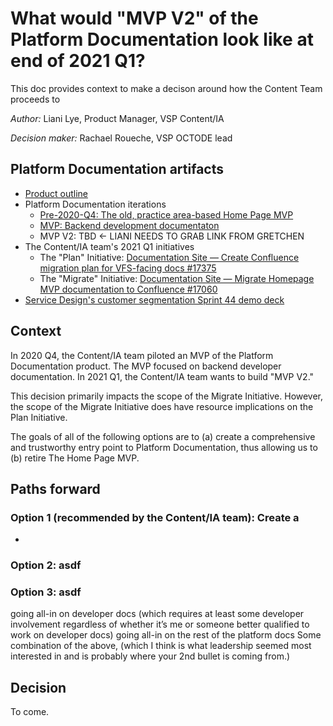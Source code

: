 # What would "MVP V2" of the Platform Documentation look like at end of 2021 Q1?

This doc provides context to make a decison around how the Content Team proceeds to 

_Author:_ Liani Lye, Product Manager, VSP Content/IA

_Decision maker:_ Rachael Roueche, VSP OCTODE lead

## Platform Documentation artifacts

- [Product outline](https://github.com/department-of-veterans-affairs/va.gov-team/blob/master/products/platform/platform-documentation/product-outline.md)
- Platform Documentation iterations
  - [Pre-2020-Q4: The old, practice area-based Home Page MVP](https://department-of-veterans-affairs.github.io/va.gov-team/)
  - [MVP: Backend development documentaton](https://depo-platform-documentation.scrollhelp.site/developer-docs/)
  - MVP V2: TBD <- LIANI NEEDS TO GRAB LINK FROM GRETCHEN
- The Content/IA team's 2021 Q1 initiatives
  - The "Plan" Initiative: [Documentation Site — Create Confluence migration plan for VFS-facing docs #17375](https://github.com/department-of-veterans-affairs/va.gov-team/issues/17375)
  - The "Migrate" Initiative: [Documentation Site — Migrate Homepage MVP documentation to Confluence #17060](https://github.com/department-of-veterans-affairs/va.gov-team/issues/17060)
- [Service Design's customer segmentation Sprint 44 demo deck](https://docs.google.com/presentation/d/15daYy7HREWQKwyQFPIbdWPX0grFhwbrLasmsnZSSP38/edit#slide=id.p2)

## Context

In 2020 Q4, the Content/IA team piloted an MVP of the Platform Documentation product.  The MVP focused on backend developer documentation. In 2021 Q1, the Content/IA team wants to build "MVP V2."

This decision primarily impacts the scope of the Migrate Initiative.  However, the scope of the Migrate Initiative does have resource implications on the Plan Initiative.

The goals of all of the following options are to (a) create a comprehensive and trustworthy entry point to Platform Documentation, thus allowing us to (b) retire The Home Page MVP.


## Paths forward

### Option 1 (recommended by the Content/IA team): Create a 

- 

### Option 2: asdf



### Option 3: asdf



going all-in on developer docs (which requires at least some developer involvement regardless of whether it’s me or someone better qualified to work on developer docs)
going all-in on the rest of the platform docs
Some combination of the above, (which I think is what leadership seemed most interested in and is probably where your 2nd bullet is coming from.)

## Decision

To come.
